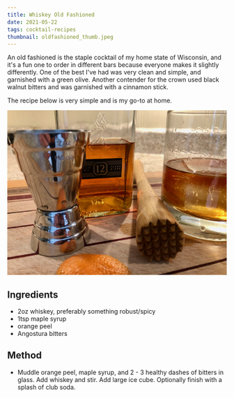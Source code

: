 ```yaml
--- 
title: Whiskey Old Fashioned
date: 2021-05-22
tags: cocktail-recipes
thumbnail: oldfashioned_thumb.jpeg
---
```

An old fashioned is the staple cocktail of my home state of Wisconsin, and it's a fun one to order in different bars because everyone makes it slightly differently. One of the best I've had was very clean and simple, and garnished with a green olive. Another contender for the crown used black walnut bitters and was garnished with a cinnamon stick.

The recipe below is very simple and is my go-to at home.

![](oldfashioned.jpeg)

## Ingredients
- 2oz whiskey, preferably something robust/spicy
- 1tsp maple syrup
- orange peel
- Angostura bitters

## Method
- Muddle orange peel, maple syrup, and 2 - 3 healthy dashes of bitters in glass. Add whiskey and stir. Add large ice cube. Optionally finish with a splash of club soda.

